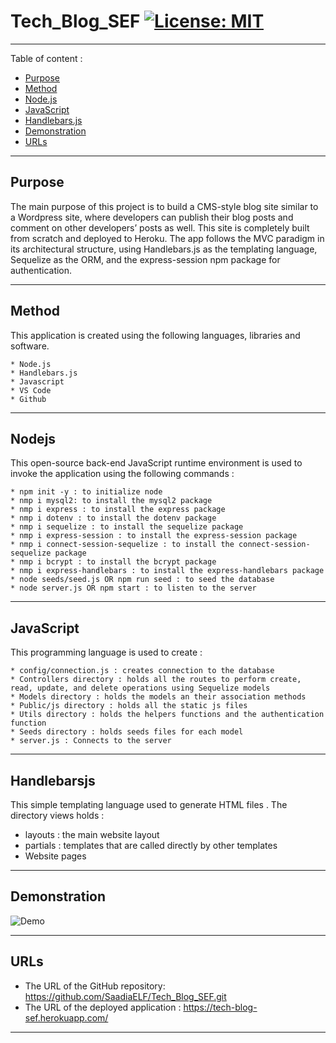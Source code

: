 # Tech_Blog_SEF [![License: MIT](https://img.shields.io/badge/License-MIT-yellow.svg)](https://opensource.org/licenses/MIT)
-----------------------------------------------------------------------------------------------------------------------
Table of content :

* [Purpose](#Purpose)
* [Method](#Method)
* [Node.js](#Nodejs)
* [JavaScript](#JavaScript) 
* [Handlebars.js](#Handlebarsjs) 
* [Demonstration](#Demonstration)
* [URLs](#URLs) 

-----------------------------------------------------------------------------------------------------------------------

## Purpose

The main purpose of this project is to build a CMS-style blog site similar to a Wordpress site, where developers can publish their blog posts and comment on other developers’ posts as well. This site is completely built from scratch and deployed to Heroku. The app follows the MVC paradigm in its architectural structure, using Handlebars.js as the templating language, Sequelize as the ORM, and the express-session npm package for authentication.  

-----------------------------------------------------------------------------------------------------------------------

## Method

This application is created using the following languages, libraries and software.

    * Node.js
    * Handlebars.js
    * Javascript 
    * VS Code
    * Github
   
-----------------------------------------------------------------------------------------------------------------------

## Nodejs
    
This open-source back-end JavaScript runtime environment is used to invoke the application using the following commands :

    * npm init -y : to initialize node
    * nmp i mysql2: to install the mysql2 package
    * nmp i express : to install the express package
    * nmp i dotenv : to install the dotenv package
    * nmp i sequelize : to install the sequelize package
    * nmp i express-session : to install the express-session package
    * nmp i connect-session-sequelize : to install the connect-session-sequelize package
    * nmp i bcrypt : to install the bcrypt package
    * nmp i express-handlebars : to install the express-handlebars package
    * node seeds/seed.js OR npm run seed : to seed the database 
    * node server.js OR npm start : to listen to the server

-----------------------------------------------------------------------------------------------------------------------

## JavaScript 

This programming language is used to create :

    * config/connection.js : creates connection to the database
    * Controllers directory : holds all the routes to perform create, read, update, and delete operations using Sequelize models
    * Models directory : holds the models an their association methods 
    * Public/js directory : holds all the static js files
    * Utils directory : holds the helpers functions and the authentication function
    * Seeds directory : holds seeds files for each model
    * server.js : Connects to the server
-----------------------------------------------------------------------------------------------------------------------

## Handlebarsjs

This simple templating language used to generate HTML files . The directory views holds :

* layouts : the main website layout
* partials : templates that are called directly by other templates
* Website pages

-----------------------------------------------------------------------------------------------------------------------

## Demonstration

![Demo](./assets/demo.gif)

-----------------------------------------------------------------------------------------------------------------------

## URLs

* The URL of the GitHub repository: https://github.com/SaadiaELF/Tech_Blog_SEF.git
* The URL of the deployed application : https://tech-blog-sef.herokuapp.com/

-----------------------------------------------------------------------------------------------------------------------
